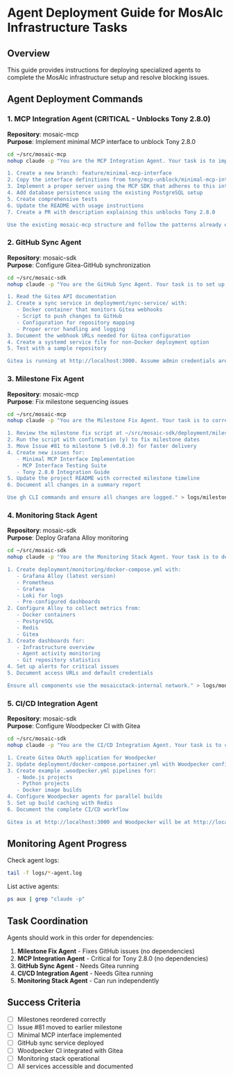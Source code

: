 # Agent Deployment Guide for MosAIc Infrastructure Tasks

## Overview

This guide provides instructions for deploying specialized agents to complete the MosAIc infrastructure setup and resolve blocking issues.

## Agent Deployment Commands

### 1. MCP Integration Agent (CRITICAL - Unblocks Tony 2.8.0)

**Repository**: mosaic-mcp  
**Purpose**: Implement minimal MCP interface to unblock Tony 2.8.0

```bash
cd ~/src/mosaic-mcp
nohup claude -p "You are the MCP Integration Agent. Your task is to implement the minimal MCP interface that was designed to unblock Tony 2.8.0. The interface design is in ~/src/tony-sdk/tony/mcp-unblock/. Your specific tasks:

1. Create a new branch: feature/minimal-mcp-interface
2. Copy the interface definitions from tony/mcp-unblock/minimal-mcp-interface.ts
3. Implement a proper server using the MCP SDK that adheres to this interface
4. Add database persistence using the existing PostgreSQL setup
5. Create comprehensive tests
6. Update the README with usage instructions
7. Create a PR with description explaining this unblocks Tony 2.8.0

Use the existing mosaic-mcp structure and follow the patterns already established. Reference Issue #81 in your commits." > logs/mcp-integration-agent.log 2>&1 &
```

### 2. GitHub Sync Agent

**Repository**: mosaic-sdk  
**Purpose**: Configure Gitea-GitHub synchronization

```bash
cd ~/src/mosaic-sdk
nohup claude -p "You are the GitHub Sync Agent. Your task is to set up one-way synchronization from Gitea to GitHub. Tasks:

1. Read the Gitea API documentation
2. Create a sync service in deployment/sync-service/ with:
   - Docker container that monitors Gitea webhooks
   - Script to push changes to GitHub
   - Configuration for repository mapping
   - Proper error handling and logging
3. Document the webhook URLs needed for Gitea configuration
4. Create a systemd service file for non-Docker deployment option
5. Test with a sample repository

Gitea is running at http://localhost:3000. Assume admin credentials are available." > logs/github-sync-agent.log 2>&1 &
```

### 3. Milestone Fix Agent

**Repository**: mosaic-mcp  
**Purpose**: Fix milestone sequencing issues

```bash
cd ~/src/mosaic-mcp
nohup claude -p "You are the Milestone Fix Agent. Your task is to correct the milestone sequencing in the mosaic-mcp repository. Execute these fixes:

1. Review the milestone fix script at ~/src/mosaic-sdk/deployment/milestone-fixes/fix-mosaic-mcp-milestones.sh
2. Run the script with confirmation (y) to fix milestone dates
3. Move Issue #81 to milestone 5 (v0.0.3) for faster delivery
4. Create new issues for:
   - Minimal MCP Interface Implementation
   - MCP Interface Testing Suite
   - Tony 2.8.0 Integration Guide
5. Update the project README with corrected milestone timeline
6. Document all changes in a summary report

Use gh CLI commands and ensure all changes are logged." > logs/milestone-fix-agent.log 2>&1 &
```

### 4. Monitoring Stack Agent

**Repository**: mosaic-sdk  
**Purpose**: Deploy Grafana Alloy monitoring

```bash
cd ~/src/mosaic-sdk
nohup claude -p "You are the Monitoring Stack Agent. Your task is to deploy Grafana Alloy and the monitoring stack. Tasks:

1. Create deployment/monitoring/docker-compose.yml with:
   - Grafana Alloy (latest version)
   - Prometheus
   - Grafana
   - Loki for logs
   - Pre-configured dashboards
2. Configure Alloy to collect metrics from:
   - Docker containers
   - PostgreSQL
   - Redis
   - Gitea
3. Create dashboards for:
   - Infrastructure overview
   - Agent activity monitoring
   - Git repository statistics
4. Set up alerts for critical issues
5. Document access URLs and default credentials

Ensure all components use the mosaicstack-internal network." > logs/monitoring-stack-agent.log 2>&1 &
```

### 5. CI/CD Integration Agent

**Repository**: mosaic-sdk  
**Purpose**: Configure Woodpecker CI with Gitea

```bash
cd ~/src/mosaic-sdk
nohup claude -p "You are the CI/CD Integration Agent. Your task is to complete the Woodpecker CI setup with Gitea integration. Tasks:

1. Create Gitea OAuth application for Woodpecker
2. Update deployment/docker-compose.portainer.yml with Woodpecker configuration
3. Create example .woodpecker.yml pipelines for:
   - Node.js projects
   - Python projects
   - Docker image builds
4. Configure Woodpecker agents for parallel builds
5. Set up build caching with Redis
6. Document the complete CI/CD workflow

Gitea is at http://localhost:3000 and Woodpecker will be at http://localhost:8000." > logs/cicd-integration-agent.log 2>&1 &
```

## Monitoring Agent Progress

Check agent logs:
```bash
tail -f logs/*-agent.log
```

List active agents:
```bash
ps aux | grep "claude -p"
```

## Task Coordination

Agents should work in this order for dependencies:
1. **Milestone Fix Agent** - Fixes GitHub issues (no dependencies)
2. **MCP Integration Agent** - Critical for Tony 2.8.0 (no dependencies)
3. **GitHub Sync Agent** - Needs Gitea running
4. **CI/CD Integration Agent** - Needs Gitea running
5. **Monitoring Stack Agent** - Can run independently

## Success Criteria

- [ ] Milestones reordered correctly
- [ ] Issue #81 moved to earlier milestone
- [ ] Minimal MCP interface implemented
- [ ] GitHub sync service deployed
- [ ] Woodpecker CI integrated with Gitea
- [ ] Monitoring stack operational
- [ ] All services accessible and documented